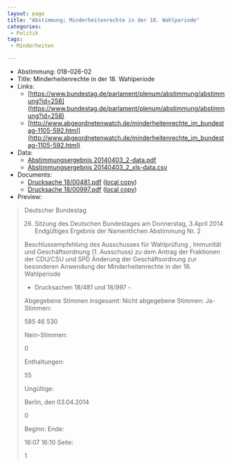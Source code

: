 ```yaml
---
layout: page
title: "Abstimmung: Minderheitenrechte in der 18. Wahlperiode"
categories:
 - Politik
tags:
 - Minderheiten

---
```


* Abstimmung: 018-026-02
* Title: Minderheitenrechte in der 18. Wahlperiode
* Links: 
    * [https://www.bundestag.de/parlament/plenum/abstimmung/abstimmung?id=258](https://www.bundestag.de/parlament/plenum/abstimmung/abstimmung?id=258)
    * [http://www.abgeordnetenwatch.de/minderheitenrechte_im_bundestag-1105-592.html](http://www.abgeordnetenwatch.de/minderheitenrechte_im_bundestag-1105-592.html)
* Data: 
    * [Abstimmungsergebnis 20140403_2-data.pdf](/res/abstimmungsliste/20140403_2-data.pdf)
    * [Abstimmungsergebnis 20140403_2_xls-data.csv](/res/abstimmungsliste/analyses/20140403_2_xls-data.csv)
* Documents: 
    * [Drucksache 18/00481.pdf](http://dip21.bundestag.de/dip21/btd/18/004/1800481.pdf) ([local copy](/res/abstimmungsdaten/018-026-02/1800481.pdf))
    * [Drucksache 18/00997.pdf](http://dip21.bundestag.de/dip21/btd/18/009/1800997.pdf) ([local copy](/res/abstimmungsdaten/018-026-02/1800997.pdf))
* Preview: 
> Deutscher Bundestag
> 
> 26. Sitzung des Deutschen Bundestages
> am Donnerstag, 3.April 2014
> Endgültiges Ergebnis der Namentlichen Abstimmung Nr. 2
> 
> Beschlussempfehlung des Ausschusses für Wahlprüfung , Immunität und
> Geschäftsordnung (1. Ausschuss) zu dem Antrag der Fraktionen der CDU/CSU und SPD
> Änderung der Geschäftsordnung zur besonderen Anwendung der Minderheitenrechte in
> der 18. Wahlperiode
> - Drucksachen 18/481 und 18/997 -
> 
> Abgegebene Stimmen insgesamt:
> Nicht abgegebene Stimmen:
> Ja-Stimmen:
> 
> 585
> 46
> 530
> 
> Nein-Stimmen:
> 
> 0
> 
> Enthaltungen:
> 
> 55
> 
> Ungültige:
> 
> Berlin, den 03.04.2014
> 
> 0
> 
> Beginn:
> Ende:
> 
> 16:07
> 16:10
> Seite:
> 
> 1
> 
> 
